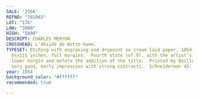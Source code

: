 ```yaml
---
SALE: '2566'
REFNO: "781063"
LOT: "176"
LOW: "3000"
HIGH: "5000"
DESCRIPT: CHARLES MERYON
CROSSHEAD: L'Abside de Notre-Dame.
TYPESET: Etching with engraving and drypoint on cream laid paper, 1854.  165x300 mm;
  6½x11¾ inches, full margins.  Fourth state (of 9), with the artist's name and address
  lower margin and before the addition of the title.  Printed by Beillet, Paris.  A
  very good, early impression with strong contrasts.  Schneiderman 45.
year: 1854
background_color: "#ffffff"
recommended: true

---
```

